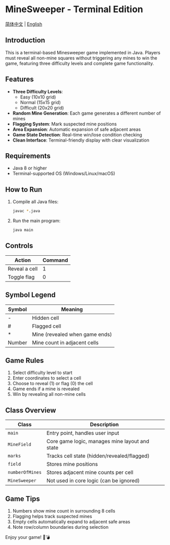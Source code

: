 # MineSweeper - Terminal Edition

[简体中文](README_zh.md) | [English](README.md)

## Introduction
This is a terminal-based Minesweeper game implemented in Java. Players must reveal all non-mine squares without triggering any mines to win the game, featuring three difficulty levels and complete game functionality.

## Features
- **Three Difficulty Levels**:
    - Easy (10x10 grid)
    - Normal (15x15 grid)
    - Difficult (20x20 grid)
- **Random Mine Generation**: Each game generates a different number of mines
- **Flagging System**: Mark suspected mine positions
- **Area Expansion**: Automatic expansion of safe adjacent areas
- **Game State Detection**: Real-time win/lose condition checking
- **Clean Interface**: Terminal-friendly display with clear visualization

## Requirements
- Java 8 or higher
- Terminal-supported OS (Windows/Linux/macOS)

## How to Run
1. Compile all Java files:
   ```bash
   javac *.java
   ```
2. Run the main program:
   ```bash
   java main
   ```

## Controls
| Action             | Command |
|--------------------|---------|
| Reveal a cell      | 1       |
| Toggle flag        | 0       |

## Symbol Legend
| Symbol | Meaning              |
|--------|----------------------|
| -      | Hidden cell          |
| #      | Flagged cell         |
| *      | Mine (revealed when game ends) |
| Number | Mine count in adjacent cells |

## Game Rules
1. Select difficulty level to start
2. Enter coordinates to select a cell
3. Choose to reveal (1) or flag (0) the cell
4. Game ends if a mine is revealed
5. Win by revealing all non-mine cells

## Class Overview
| Class             | Description |
|-------------------|-------------|
| `main`            | Entry point, handles user input |
| `MineField`       | Core game logic, manages mine layout and state |
| `marks`           | Tracks cell state (hidden/revealed/flagged) |
| `field`           | Stores mine positions |
| `numberOfMines`   | Stores adjacent mine counts per cell |
| `MineSweeper`     | Not used in core logic (can be ignored) |

## Game Tips
1. Numbers show mine count in surrounding 8 cells
2. Flagging helps track suspected mines
3. Empty cells automatically expand to adjacent safe areas
4. Note row/column boundaries during selection

Enjoy your game! 🚩💣